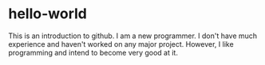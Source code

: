 # hello-world
This is an introduction to github.
I am a new programmer. I don't have much experience and haven't worked on any major project. However, I like programming and intend to become very good at it.

